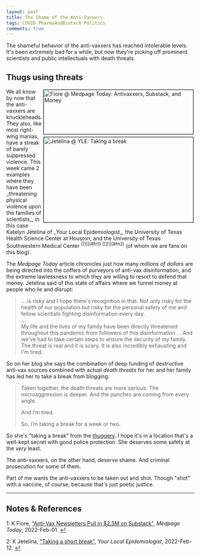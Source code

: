 ```yaml
---
layout: post
title: The Shame of the Anti-Vaxxers
tags: COVID PharmaAndBiotech Politics
comments: true
---
```


The shameful behavior of the anti-vaxxers has reached intolerable levels.  It's been
extremely bad for a while, but now they're picking off prominent scientists and public
intellectuals with death threats.  


## Thugs using threats  

<img src="{{ site.baseurl }}/images/2022-02-13-antivax-shame-medpage.jpg" width="400" height="118" alt="Fiore @ Medpage Today: Antivaxxers, Substack, and Money" title="Fiore @ Medpage Today: Antivaxxers, Substack, and Money" style="float: right; margin: 3px 3px 3px 3px; border: 1px solid #000000;">
<img src="{{ site.baseurl }}/images/2022-02-13-antivax-shame-yle.jpg" width="400" height="227" alt="Jetelina @ YLE: Taking a break" title="Jetelina @ YLE: Taking a break" style="float: right; margin: 3px 3px 3px 3px; border: 1px solid #000000;">
We all know by now that the anti-vaxxers are knuckleheads.  They also, like most right-wing manias,
have a streak of barely suppressed violence.  This week came 2 examples where they have
been _threatening physical violence upon the families of scientists_, in this case Katelyn Jetelina of
_Your Local Epidemiologist_, the University of Texas Health Science Center at
Houston, and the University of Texas Southwestern Medical 
Center <sup id="fn1a">[[1]](#fn1)</sup> <sup id="fn2a">[[2]](#fn2)</sup> (of whom we are
fans on this blog).  

The _Medpage Today_ article chronicles just how many _millions of dollars_ are being
directed into the coffers of purveyors of anti-vax disinformation, and the extreme
lawlessness to which they are willing to resort to defend that money.  Jetelina said of this
state of affairs where we funnel money at people who lie and disrupt:  

> &hellip; is risky and I hope there's recognition in that. Not only risky for the health
> of our population but risky for the personal safety of me and fellow scientists fighting
> disinformation every day.  
> &hellip;  
> My life and the lives of my family have been directly threatened throughout this
> pandemic from followers of this disinformation &hellip; And we've
> had to take certain steps to ensure the security of my family. The threat is real and it
> is scary. It is also incredibly exhausting and I'm tired.  

So on  her blog she says the combination of deep funding of destructive anti-vax sources
combined with actual _death threats_ for her and her family has led her to take a break
from blogging:  

> Taken together, the death threats are more serious. The microaggression is deeper. And
> the punches are coming from every angle.  
>  
> And I’m tired.  
>  
> So, I’m taking a break for a week or two.  

So she's "taking a break" from the [thuggery](https://en.wikipedia.org/wiki/Thuggee).
I hope it's in a location that's a well-kept secret with good police protection.  She
deserves some safety at the _very_ least.  

The anti-vaxxers, on the other hand, deserve shame. And criminal prosecution for some of them.  

Part of me wants the anti-vaxxers to be taken out and shot.  Though "shot" with a vaccine,
of course, because that's just poetic justice.  

---

## Notes &amp; References  

<!--
<sup id="fn1a">[[1]](#fn1)</sup>

<a id="fn1">1</a>: ***, ["***"](***), *** [↩](#fn1a)  

<a href="{{ site.baseurl }}/images/***"><img src="{{ site.baseurl }}/images/***" width="400" height="***" alt="***" title="***" style="float: right; margin: 3px 3px 3px 3px; border: 1px solid #000000;"></a>

<iframe width="400" height="224" src="***" allow="accelerometer; encrypted-media; gyroscope; picture-in-picture" allowfullscreen style="float: right; margin: 3px 3px 3px 3px; border: 1px solid #000000;"></iframe>
-->

<a id="fn1">1</a>: K Fiore, ["Anti-Vax Newsletters Pull in $2.5M on Substack"](https://www.medpagetoday.com/special-reports/exclusives/96955), _Medpage Today_, 2022-Feb-01. [↩](#fn1a)  

<a id="fn2">2</a>: K Jetelina, ["Taking a short break"](https://yourlocalepidemiologist.substack.com/p/taking-a-short-break), _Your Local Epidemiologist_, 2022-Feb-12. [↩](#fn2a)  
